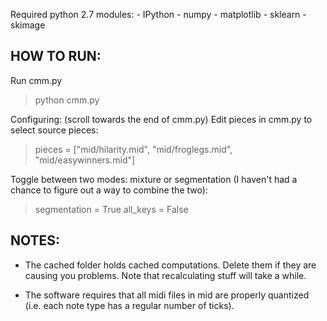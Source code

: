 Required python 2.7 modules:
    - IPython
    - numpy
    - matplotlib
    - sklearn
    - skimage

HOW TO RUN:
-----------

Run cmm.py
> python cmm.py


Configuring: (scroll towards the end of cmm.py)
Edit pieces in cmm.py to select source pieces:
> pieces = ["mid/hilarity.mid", "mid/froglegs.mid", "mid/easywinners.mid"]

Toggle between two modes: mixture or segmentation (I haven't had a chance to figure out a way to combine the two):
> segmentation = True
> all_keys = False


NOTES:
------

- The cached folder holds cached computations. Delete them if they are causing you problems. Note that recalculating stuff will take a while.

- The software requires that all midi files in mid are properly quantized (i.e. each note type has a regular number of ticks).


